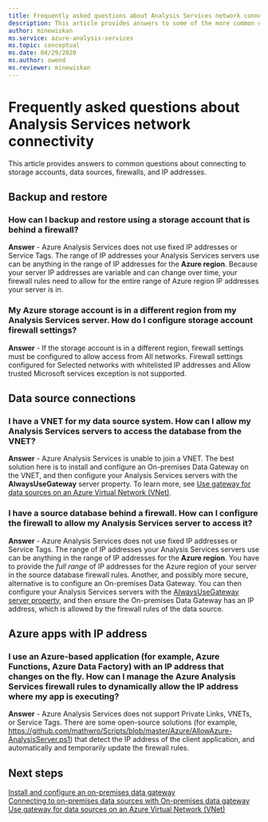 ```yaml
---
title: Frequently asked questions about Analysis Services network connectivity | Microsoft Docs
description: This article provides answers to some of the more common questions about Analysis Services network connectivity.
author: minewiskan
ms.service: azure-analysis-services
ms.topic: conceptual
ms.date: 04/29/2020
ms.author: owend
ms.reviewer: minewiskan
---
```


# Frequently asked questions about Analysis Services network connectivity

This article provides answers to common questions about connecting to storage accounts, data sources, firewalls, and IP addresses.

## Backup and restore

### How can I backup and restore using a storage account that is behind a firewall?   
**Answer** - Azure Analysis Services does not use fixed IP addresses or Service Tags. The range of IP addresses your Analysis Services servers use can be anything in the range of IP addresses for the **Azure region**. Because your server IP addresses are variable and can change over time, your firewall rules need to allow for the entire range of Azure region IP addresses your server is in.

### My Azure storage account is in a different region from my Analysis Services server. How do I configure storage account firewall settings?   
**Answer** - If the storage account is in a different region, firewall settings must be configured to allow access from All networks. Firewall settings configured for Selected networks with whitelisted IP addresses and Allow trusted Microsoft services exception is not supported.

## Data source connections

### I have a VNET for my data source system. How can I allow my Analysis Services servers to access the database from the VNET?   
**Answer** - Azure Analysis Services is unable to join a VNET. The best solution here is to install and configure an On-premises Data Gateway on the VNET, and then configure your Analysis Services servers with the **AlwaysUseGateway** server property. To learn more, see [Use gateway for data sources on an Azure Virtual Network (VNet)](analysis-services-vnet-gateway.md).

### I have a source database behind a firewall. How can I configure the firewall to allow my Analysis Services server to access it?   
**Answer** - Azure Analysis Services does not use fixed IP addresses or Service Tags. The range of IP addresses your Analysis Services servers use can be anything in the range of IP addresses for the **Azure region**. You  have to provide the *full range* of IP addresses for the Azure region of your server in the source database firewall rules. Another, and possibly more secure, alternative is to configure an On-premises Data Gateway. You can then configure your Analysis Services servers with the [AlwaysUseGateway server property](analysis-services-vnet-gateway.md#configure-alwaysusegateway-property), and then ensure the On-premises Data Gateway has an IP address, which is allowed by the firewall rules of the data source.

## Azure apps with IP address

### I use an Azure-based application (for example, Azure Functions, Azure Data Factory) with an IP address that changes on the fly. How can I manage the Azure Analysis Services firewall rules to dynamically allow the IP address where my app is executing?   
**Answer** - Azure Analysis Services does not support Private Links, VNETs, or Service Tags. There are some open-source solutions (for example, https://github.com/mathwro/Scripts/blob/master/Azure/AllowAzure-AnalysisServer.ps1) that detect the IP address of the client application, and automatically and temporarily update the firewall rules.


## Next steps

[Install and configure an on-premises data gateway](analysis-services-gateway-install.md)   
[Connecting to on-premises data sources with On-premises data gateway](analysis-services-gateway.md)   
[Use gateway for data sources on an Azure Virtual Network (VNet)](analysis-services-vnet-gateway.md)
